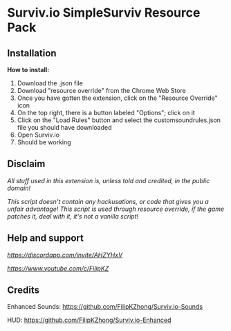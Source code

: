 # Surviv.io SimpleSurviv Resource Pack

## Installation
**How to install:**

1. Download the <rules>.json file
3. Download "resource override" from the Chrome Web Store
4. Once you have gotten the extension, click on the "Resource Override" icon 
5. On the top right, there is a button labeled "Options"; click on it 
6. Click on the "Load Rules" button and select the customsoundrules.json file you should have downloaded
7. Open Surviv.io
8. Should be working

## Disclaim

*All stuff used in this extension is, unless told and credited, in the public domain!*

*This script doesn't contain any hackusations, or code that gives you a unfair advantage!
This script is used through resource override, if the game patches it, deal with it, it's not a vanilla script!*

## Help and support
*https://discordapp.com/invite/AHZYHxV*

*https://www.youtube.com/c/FilipKZ*

## Credits

Enhanced Sounds: https://github.com/FilipKZhong/Surviv.io-Sounds

HUD: https://github.com/FilipKZhong/Surviv.io-Enhanced
